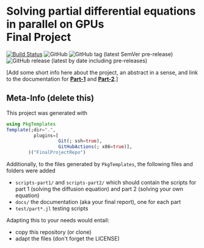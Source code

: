  # Solving partial differential equations in parallel on GPUs <br/> Final Project

[![Build Status](https://github.com/eth-vaw-glaciology/FinalProjectRepo.jl/actions/workflows/CI.yml/badge.svg?branch=master)](https://github.com/eth-vaw-glaciology/FinalProjectRepo.jl/actions/workflows/CI.yml?query=branch%3Amaster)
![GitHub](https://img.shields.io/github/license/samuelbohl/101-0250-00-Final-Project)
![GitHub tag (latest SemVer pre-release)](https://img.shields.io/github/v/tag/samuelbohl/101-0250-00-Final-Project?include_prereleases)
![GitHub release (latest by date including pre-releases)](https://img.shields.io/github/v/release/samuelbohl/101-0250-00-Final-Project?include_prereleases)

[Add some short info here about the project, an abstract in a sense, and link to the documentation for [**Part-1**](/docs/part1.md) and [**Part-2**](/docs/part2.md).]

## Meta-Info (delete this)

This project was generated with
```julia
using PkgTemplates
Template(;dir=".",
          plugins=[
                   Git(; ssh=true),
                   GitHubActions(; x86=true)],
        )("FinalProjectRepo")
```
Additionally, to the files generated by `PkgTemplates`, the following files and folders were added
- `scripts-part1/` and `scripts-part2/` which should contain the scripts for part 1 (solving the diffusion equation) and part 2 (solving your own equation)
- `docs/` the documentation (aka your final report), one for each part
- `test/part*.jl` testing scripts

Adapting this to your needs would entail:
- copy this repository (or clone)
- adapt the files (don't forget the LICENSE)
